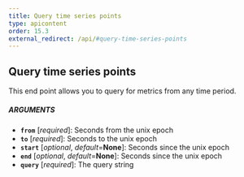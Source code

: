 ```yaml
---
title: Query time series points
type: apicontent
order: 15.3
external_redirect: /api/#query-time-series-points
---
```


## Query time series points

This end point allows you to query for metrics from any time period.

##### ARGUMENTS

*   **`from`** [*required*]:
    Seconds from the unix epoch
*   **`to`** [*required*]:
    Seconds to the unix epoch
*   **`start`** [*optional*, *default*=**None**]:
    Seconds since the unix epoch
*   **`end`** [*optional*, *default*=**None**]:
    Seconds since the unix epoch
*   **`query`** [*required*]:
    The query string
